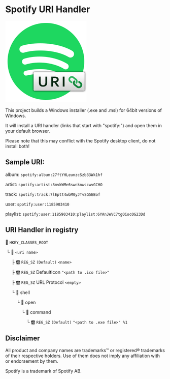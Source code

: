 # Spotify URI Handler

![Logo](spotifyurihandler.png)

This project builds a Windows installer (.exe and .msi) for 64bit versions of Windows.

It will install a URI handler (links that start with "spotify:") and open them in your default browser.

Please note that this may conflict with the Spotify desktop client, do not install both!


## Sample URI:

album: `spotify:album:27ftYHLeunzcSzb33Wk1hf`

artist: `spotify:artist:3mvkWMe6swnknwscwvGCHO`

track: `spotify:track:7lEptt4wbM0yJTvSG5EBof`

user: `spotify:user:1185903410`

playlist: `spotify:user:1185903410:playlist:6YAnJeVC7tgOiocOG23Dd`


## URI Handler in registry

:file_folder: `HKEY_CLASSES_ROOT`

&nbsp;&#9492; :file_folder: `<uri name>`

&nbsp;&nbsp;&nbsp;&nbsp;&nbsp;&#9500; :ab: `REG_SZ`  `(Default)`     `<name>`

&nbsp;&nbsp;&nbsp;&nbsp;&nbsp;&#9500; :ab: `REG_SZ`  DefaultIcon   `"<path to .ico file>"`

&nbsp;&nbsp;&nbsp;&nbsp;&nbsp;&#9500; :ab: `REG_SZ`  URL Protocol  `<empty>`

&nbsp;&nbsp;&nbsp;&nbsp;&nbsp;&#9492; :file_folder: shell

&nbsp;&nbsp;&nbsp;&nbsp;&nbsp;&nbsp;&nbsp;&nbsp;&nbsp;&#9492; :file_folder: open

&nbsp;&nbsp;&nbsp;&nbsp;&nbsp;&nbsp;&nbsp;&nbsp;&nbsp;&nbsp;&nbsp;&nbsp;&nbsp;&#9492; :file_folder: command

&nbsp;&nbsp;&nbsp;&nbsp;&nbsp;&nbsp;&nbsp;&nbsp;&nbsp;&nbsp;&nbsp;&nbsp;&nbsp;&nbsp;&nbsp;&nbsp;&nbsp;&#9492; :ab: `REG_SZ`  `(Default)`  `"<path to .exe file>" %1`

## Disclaimer

All product and company names are trademarks™ or registered® trademarks of their respective holders. Use of them does not imply any affiliation with or endorsement by them.

Spotify is a trademark of Spotify AB.
